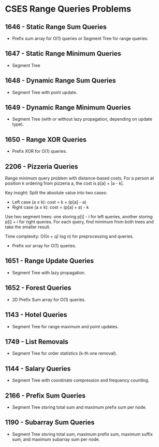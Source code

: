 # CSES Range Queries Problems

## 1646 - Static Range Sum Queries

- Prefix sum array for O(1) queries or Segment Tree for range queries.

## 1647 - Static Range Minimum Queries

- Segment Tree

## 1648 - Dynamic Range Sum Queries

- Segment Tree with point update.

## 1649 - Dynamic Range Minimum Queries

- Segment Tree (with or without lazy propagation, depending on update type).

## 1650 - Range XOR Queries

- Prefix XOR for O(1) queries.

## 2206 - Pizzeria Queries

Range minimum query problem with distance-based costs. For a person at position k ordering from pizzeria a, the cost is p[a] + |a - k|.

Key insight: Split the absolute value into two cases:

- Left case (a ≤ k): cost = k + (p[a] - a)
- Right case (a ≥ k): cost = (p[a] + a) - k

Use two segment trees: one storing p[i] - i for left queries, another storing p[i] + i for right queries. For each query, find minimum from both trees and take the smaller result.

Time complexity: O((n + q) log n) for preprocessing and queries.

- Prefix xor array for O(1) queries.

## 1651 - Range Update Queries

- Segment Tree with lazy propagation.

## 1652 - Forest Queries

- 2D Prefix Sum array for O(1) queries.

## 1143 - Hotel Queries

- Segment Tree for range maximum and point updates.

## 1749 - List Removals

- Segment Tree for order statistics (k-th one removal).

## 1144 - Salary Queries

- Segment Tree with coordinate compression and frequency counting.

## 2166 - Prefix Sum Queries

- Segment Tree storing total sum and maximum prefix sum per node.

## 1190 - Subarray Sum Queries

- Segment Tree storing total sum, maximum prefix sum, maximum suffix sum, and maximum subarray sum per node.

